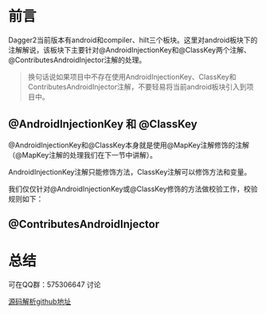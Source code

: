 # 前言 #

Dagger2当前版本有android和compiler、hilt三个板块。这里对android板块下的注解解说，该板块下主要针对@AndroidInjectionKey和@ClassKey两个注解、@ContributesAndroidInjector注解的处理。

>换句话说如果项目中不存在使用AndroidInjectionKey、ClassKey和ContributesAndroidInjector注解，不要轻易将当前android板块引入到项目中。

## @AndroidInjectionKey 和 @ClassKey ##

@AndroidInjectionKey和@ClassKey本身就是使用@MapKey注解修饰的注解（@MapKey注解的处理我们在下一节中讲解）。

AndroidInjectionKey注解只能修饰方法，ClassKey注解可以修饰方法和变量。

我们仅仅针对@AndroidInjectionKey或@ClassKey修饰的方法做校验工作，校验规则如下：



## @ContributesAndroidInjector ##





# 总结 #

可在QQ群：575306647 讨论

[源码解析github地址](https://github.com/hellogaod/DaggerCodeParse-2.38.1base)